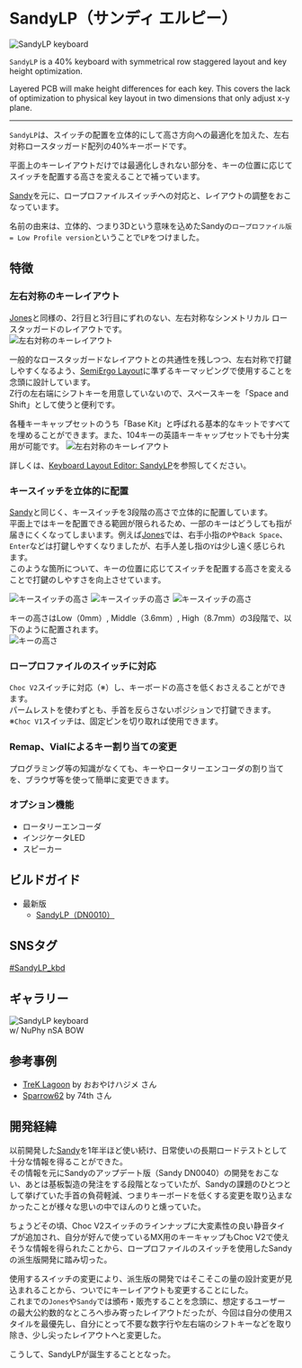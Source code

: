# SandyLP（サンディ エルピー）

![SandyLP keyboard](/assets/Readme/DSCF5282.jpeg)  

`SandyLP` is a 40% keyboard with symmetrical row staggered layout and key height optimization.

Layered PCB will make height differences for each key.
This covers the lack of optimization to physical key layout in two dimensions that only adjust x-y plane.

---

`SandyLP`は、スイッチの配置を立体的にして高さ方向への最適化を加えた、左右対称ロースタッガード配列の40%キーボードです。  

平面上のキーレイアウトだけでは最適化しきれない部分を、キーの位置に応じてスイッチを配置する高さを変えることで補っています。

[Sandy](https://github.com/jpskenn/Sandy)を元に、ロープロファイルスイッチへの対応と、レイアウトの調整をおこなっています。

名前の由来は、立体的、つまり3Dという意味を込めたSandyの`ロープロファイル版 = Low Profile version`ということで`LP`をつけました。

## 特徴

### 左右対称のキーレイアウト  

[Jones](https://github.com/jpskenn/Jones)と同様の、2行目と3行目にずれのない、左右対称なシンメトリカル ロースタッガードのレイアウトです。  
![左右対称のキーレイアウト](/assets/Readme/DSCF5300.jpeg)

一般的なロースタッガードなレイアウトとの共通性を残しつつ、左右対称で打鍵しやすくなるよう、[SemiErgo Layout](https://github.com/mtei/SemiErgo_Layout)に準ずるキーマッピングで使用することを念頭に設計しています。  
Z行の左右端にシフトキーを用意していないので、スペースキーを「Space and Shift」として使うと便利です。

各種キーキャップセットのうち「Base Kit」と呼ばれる基本的なキットですべてを埋めることができます。また、104キーの英語キーキャップセットでも十分実用が可能です。
![左右対称のキーレイアウト](/assets/Readme/layout_for_base_kit.png)

詳しくは、[Keyboard Layout Editor: SandyLP](https://www.keyboard-layout-editor.com/#/gists/29f5da09ffa69ab85efa4c68b556282b)を参照してください。

### キースイッチを立体的に配置  

[Sandy](https://github.com/jpskenn/Sandy)と同じく、キースイッチを3段階の高さで立体的に配置しています。  
平面上ではキーを配置できる範囲が限られるため、一部のキーはどうしても指が届きにくくなってしまいます。例えば[Jones](https://github.com/jpskenn/Jones)では、右手小指の`P`や`Back Space`、`Enter`などは打鍵しやすくなりましたが、右手人差し指の`Y`は少し遠く感じられます。  
このような箇所について、キーの位置に応じてスイッチを配置する高さを変えることで打鍵のしやすさを向上させています。  

![キースイッチの高さ](/assets/Readme/DSCF5294.jpeg)
![キースイッチの高さ](/assets/Readme/DSCF5284.jpeg)
![キースイッチの高さ](/assets/Readme/DSCF5296.jpeg)

キーの高さはLow（0mm）, Middle（3.6mm）, High（8.7mm）の3段階で、以下のように配置されます。  
![キーの高さ](/assets/README/layout_height_map.png)

### ロープロファイルのスイッチに対応  

`Choc V2`スイッチに対応（※）し、キーボードの高さを低くおさえることができます。  
パームレストを使わずとも、手首を反らさないポジションで打鍵できます。
※`Choc V1`スイッチは、固定ピンを切り取れば使用できます。

### Remap、Vialによるキー割り当ての変更  

プログラミング等の知識がなくても、キーやロータリーエンコーダの割り当てを、ブラウザ等を使って簡単に変更できます。  

### オプション機能  

- ロータリーエンコーダ
- インジケータLED
- スピーカー

## ビルドガイド

- 最新版
  - [SandyLP（DN0010）](/docs/BuildGuide_DN0010.md)

## SNSタグ

[#SandyLP_kbd](https://twitter.com/search?q=%23SandyLP_kbd)

## ギャラリー

![SandyLP keyboard](/assets/Readme/DSCF5282.jpeg)  
w/ NuPhy nSA BOW

## 参考事例

- [TreK Lagoon](https://zenn.dev/digitarhythm/articles/a559b4b19fc959) by おおやけハジメ さん
- [Sparrow62](https://github.com/74th/sparrow62-buildguide/blob/master/sparrow62_v2.md) by 74th さん

## 開発経緯

以前開発した[Sandy](https://github.com/jpskenn/Sandy)を1年半ほど使い続け、日常使いの長期ロードテストとして十分な情報を得ることができた。  
その情報を元にSandyのアップデート版（Sandy DN0040）の開発をおこない、あとは基板製造の発注をする段階となっていたが、Sandyの課題のひとつとして挙げていた手首の負荷軽減、つまりキーボードを低くする変更を取り込まなかったことが様々な思いの中でほんのりと燻っていた。

ちょうどその頃、Choc V2スイッチのラインナップに大変素性の良い静音タイプが追加され、自分が好んで使っているMX用のキーキャップもChoc V2で使えそうな情報を得られたことから、ロープロファイルのスイッチを使用したSandyの派生版開発に踏み切った。  

使用するスイッチの変更により、派生版の開発ではそこそこの量の設計変更が見込まれることから、ついでにキーレイアウトも変更することにした。  
これまでの`Jones`や`Sandy`では頒布・販売することを念頭に、想定するユーザーの最大公約数的なところへ歩み寄ったレイアウトだったが、今回は自分の使用スタイルを最優先し、自分にとって不要な数字行や左右端のシフトキーなどを取り除き、少し尖ったレイアウトへと変更した。

こうして、SandyLPが誕生することとなった。